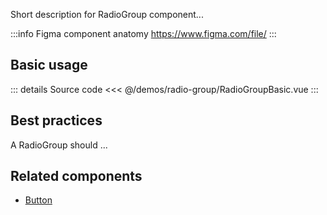 Short description for RadioGroup component...

:::info Figma component anatomy
https://www.figma.com/file/
:::

## Basic usage

<RadioGroupBasic />

::: details Source code
<<< @/demos/radio-group/RadioGroupBasic.vue
:::

## Best practices

A RadioGroup should ...

## Related components

- [Button](/components/button/button.doc)
